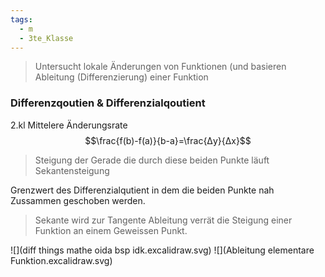 ```yaml
---
tags:
  - m
  - 3te_Klasse
---
```

> Untersucht lokale Änderungen von Funktionen (und basieren Ableitung (Differenzierung) einer Funktion

### Differenzqoutien & Differenzialqoutient
2.kl Mittelere Änderungsrate
$$\frac{f(b)-f(a)}{b-a}=\frac{Δy}{Δx}$$
> Steigung der Gerade die durch diese beiden Punkte läuft
> Sekantensteigung

Grenzwert des Differenzialqutient in dem die beiden Punkte nah Zussammen geschoben werden.
> Sekante wird zur Tangente
> Ableitung verrät die Steigung einer Funktion an einem Geweissen Punkt.

![](diff things mathe oida bsp idk.excalidraw.svg)
![](Ableitung elementare Funktion.excalidraw.svg)